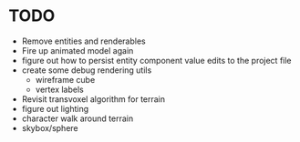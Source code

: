 # TODO

- Remove entities and renderables
- Fire up animated model again
- figure out how to persist entity component value edits to the project file
- create some debug rendering utils
  - wireframe cube
  - vertex labels
- Revisit transvoxel algorithm for terrain
- figure out lighting
- character walk around terrain
- skybox/sphere
